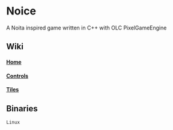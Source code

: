 # Noice
A Noita inspired game written in C++ with OLC PixelGameEngine

## Wiki

#### [Home](https://github.com/ihave13digits/Bitmapper/wiki/Home)

#### [Controls](https://github.com/ihave13digits/Bitmapper/wiki/All-Controls)

#### [Tiles](https://github.com/ihave13digits/Bitmapper/wiki/All-Tiles)

## Binaries

    Linux
